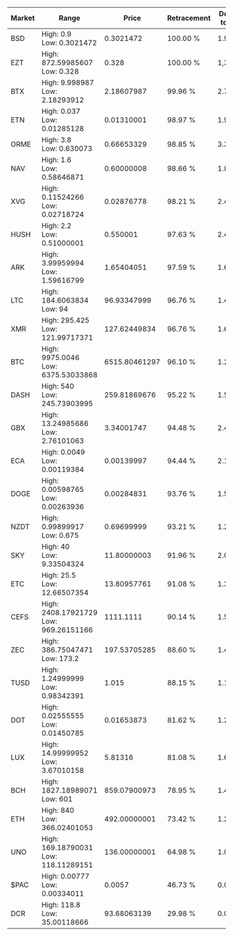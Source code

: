 | Market | Range | Price| Retracement | Doubles to 50% |
| --- | --- | --- | --- | --- |
| BSD | High: 0.9<br />Low: 0.3021472 | 0.3021472 | 100.00 % | 1.99 |
| EZT | High: 872.59985607<br />Low: 0.328 | 0.328 | 100.00 % | 1,330.68 |
| BTX | High: 9.998987<br />Low: 2.18293912 | 2.18607987 | 99.96 % | 2.79 |
| ETN | High: 0.037<br />Low: 0.01285128 | 0.01310001 | 98.97 % | 1.90 |
| ORME | High: 3.8<br />Low: 0.630073 | 0.66653329 | 98.85 % | 3.32 |
| NAV | High: 1.6<br />Low: 0.58646871 | 0.60000008 | 98.66 % | 1.82 |
| XVG | High: 0.11524266<br />Low: 0.02718724 | 0.02876778 | 98.21 % | 2.48 |
| HUSH | High: 2.2<br />Low: 0.51000001 | 0.550001 | 97.63 % | 2.46 |
| ARK | High: 3.99959994<br />Low: 1.59616799 | 1.65404051 | 97.59 % | 1.69 |
| LTC | High: 184.6063834<br />Low: 94 | 96.93347999 | 96.76 % | 1.44 |
| XMR | High: 295.425<br />Low: 121.99717371 | 127.62449834 | 96.76 % | 1.64 |
| BTC | High: 9975.0046<br />Low: 6375.53033868 | 6515.80461297 | 96.10 % | 1.25 |
| DASH | High: 540<br />Low: 245.73903995 | 259.81869676 | 95.22 % | 1.51 |
| GBX | High: 13.24985686<br />Low: 2.76101063 | 3.34001747 | 94.48 % | 2.40 |
| ECA | High: 0.0049<br />Low: 0.00119384 | 0.00139997 | 94.44 % | 2.18 |
| DOGE | High: 0.00598765<br />Low: 0.00263936 | 0.00284831 | 93.76 % | 1.51 |
| NZDT | High: 0.99899917<br />Low: 0.675 | 0.69699999 | 93.21 % | 1.20 |
| SKY | High: 40<br />Low: 9.33504324 | 11.80000003 | 91.96 % | 2.09 |
| ETC | High: 25.5<br />Low: 12.66507354 | 13.80957761 | 91.08 % | 1.38 |
| CEFS | High: 2408.17921729<br />Low: 969.26151166 | 1111.1111 | 90.14 % | 1.52 |
| ZEC | High: 386.75047471<br />Low: 173.2 | 197.53705285 | 88.60 % | 1.42 |
| TUSD | High: 1.24999999<br />Low: 0.98342391 | 1.015 | 88.15 % | 1.10 |
| DOT | High: 0.02555555<br />Low: 0.01450785 | 0.01653873 | 81.62 % | 1.21 |
| LUX | High: 14.99999952<br />Low: 3.67010158 | 5.81316 | 81.08 % | 1.61 |
| BCH | High: 1827.18989071<br />Low: 601 | 859.07900973 | 78.95 % | 1.41 |
| ETH | High: 840<br />Low: 366.02401053 | 492.00000001 | 73.42 % | 1.23 |
| UNO | High: 169.18790031<br />Low: 118.11289151 | 136.00000001 | 64.98 % | 1.06 |
| $PAC | High: 0.00777<br />Low: 0.00334011 | 0.0057 | 46.73 % | 0.00 |
| DCR | High: 118.8<br />Low: 35.00118666 | 93.68063139 | 29.98 % | 0.00 |
